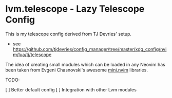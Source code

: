 # lvm.telescope - Lazy Telescope Config

This is my telescope config derived from TJ Devries' setup. 

* see https://github.com/tjdevries/config_manager/tree/master/xdg_config/nvim/lua/tj/telescope 

The idea of creating small modules which can be loaded in any Neovim has been taken from Evgeni Chasnovski's 
awesome [mini.nvim](https://github.com/echasnovski/mini.nvim/tree/main/lua/mini) libraries.


TODO:

[ ] Better default config
[ ] Integration with other Lvm modules


